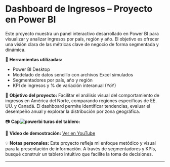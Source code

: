 # Dashboard de Ingresos – Proyecto en Power BI

Este proyecto muestra un panel interactivo desarrollado en Power BI para visualizar y analizar ingresos por país, región y año. El objetivo es ofrecer una visión clara de las métricas clave de negocio de forma segmentada y dinámica.

🔧 **Herramientas utilizadas:**
- Power BI Desktop
- Modelado de datos sencillo con archivos Excel simulados
- Segmentadores por país, año y región
- KPI de ingresos y % de variación interanual (YoY)

🎯 **Objetivo del proyecto:**
Facilitar el análisis visual del comportamiento de ingresos en América del Norte, comparando regiones específicas de EE. UU. y Canadá. El dashboard permite identificar tendencias, evaluar el desempeño anual y explorar la distribución por zona geográfica.

📷 **Cap![powerbi](https://github.com/user-attachments/assets/07747a94-c7dd-49ce-b8c4-563197b6e2ef)
turas del tablero:**  

🎥 **Video de demostración:** [Ver en YouTube](URL-del-video-cuando-esté-listo)

💡 **Notas personales:**
Este proyecto refleja mi enfoque metódico y visual para la presentación de información. A través de segmentadores y KPIs, busqué construir un tablero intuitivo que facilite la toma de decisiones.

---

